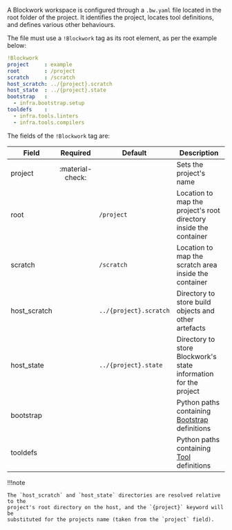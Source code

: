 A Blockwork workspace is configured through a `.bw.yaml` file located in the root
folder of the project. It identifies the project, locates tool definitions, and
defines various other behaviours.

The file must use a `!Blockwork` tag as its root element, as per the example below:

```yaml linenums="1"
!Blockwork
project     : example
root        : /project
scratch     : /scratch
host_scratch: ../{project}.scratch
host_state  : ../{project}.state
bootstrap   :
  - infra.bootstrap.setup
tooldefs    :
  - infra.tools.linters
  - infra.tools.compilers
```

The fields of the `!Blockwork` tag are:

| Field        | Required         | Default                | Description                                                             |
|--------------|:----------------:|------------------------|-------------------------------------------------------------------------|
| project      | :material-check: |                        | Sets the project's name                                                 |
| root         |                  | `/project`             | Location to map the project's root directory inside the container       |
| scratch      |                  | `/scratch`             | Location to map the scratch area inside the container                   |
| host_scratch |                  | `../{project}.scratch` | Directory to store build objects and other artefacts                    |
| host_state   |                  | `../{project}.state`   | Directory to store Blockwork's state information for the project        |
| bootstrap    |                  |                        | Python paths containing [Bootstrap](../syntax/bootstrap.md) definitions |
| tooldefs     |                  |                        | Python paths containing [Tool](../syntax/tools.md) definitions          |

!!!note

    The `host_scratch` and `host_state` directories are resolved relative to the
    project's root directory on the host, and the `{project}` keyword will be
    substituted for the projects name (taken from the `project` field).
